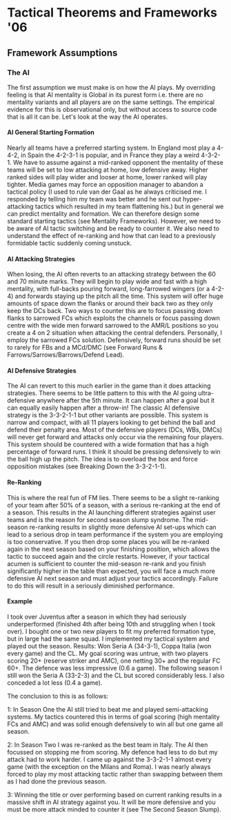 # Tactical Theorems and Frameworks '06

## Framework Assumptions

### The AI

The first assumption we must make is on how the AI plays. My overriding feeling is that AI mentality is Global in its purest form i.e. there are no mentality variants and all players are on the same settings. The empirical evidence for this is observational only, but without access to source code that is all it can be. Let's look at the way the AI operates.

#### AI General Starting Formation

Nearly all teams have a preferred starting system. In England most play a 4-4-2, in Spain the 4-2-3-1 is popular, and in France they play a weird 4-3-2-1. We have to assume against a mid-ranked opponent the mentality of these teams will be set to low attacking at home, low defensive away. Higher ranked sides will play wider and looser at home, lower ranked will play tighter. Media games may force an opposition manager to abandon a tactical policy (I used to rule van der Gaal as he always criticised me. I responded by telling him my team was better and he sent out hyper-attacking tactics which resulted in my team flattening his.) but in general we can predict mentality and formation. We can therefore design some standard starting tactics (see Mentality Frameworks). However, we need to be aware of AI tactic switching and be ready to counter it. We also need to understand the effect of re-ranking and how that can lead to a previously formidable tactic suddenly coming unstuck.

#### AI Attacking Strategies

When losing, the AI often reverts to an attacking strategy between the 60 and 70 minute marks. They will begin to play wide and fast with a high mentality, with full-backs pouring forward, long-farrowed wingers (or a 4-2-4) and forwards staying up the pitch all the time. This system will offer huge amounts of space down the flanks or around their back two as they only keep the DCs back. Two ways to counter this are to focus passing down flanks to sarrowed FCs which exploits the channels or focus passing down centre with the wide men forward sarrowed to the AMR/L positions so you create a 4 on 2 situation when attacking the central defenders. Personally, I employ the sarrowed FCs solution. Defensively, forward runs should be set to rarely for FBs and a MCd/DMC (see Forward Runs & Farrows/Sarrows/Barrows/Defend Lead).

#### AI Defensive Strategies

The AI can revert to this much earlier in the game than it does attacking strategies. There seems to be little pattern to this with the AI going ultra-defensive anywhere after the 5th minute. It can happen after a goal but it can equally easily happen after a throw-in! The classic AI defensive strategy is the 3-3-2-1-1 but other variants are possible. This system is narrow and compact, with all 11 players looking to get behind the ball and defend their penalty area. Most of the defensive players (DCs, WBs, DMCs) will never get forward and attacks only occur via the remaining four players. This system should be countered with a wide formation that has a high percentage of forward runs. I think it should be pressing defensively to win the ball high up the pitch. The idea is to overload the box and force opposition mistakes (see Breaking Down the 3-3-2-1-1).

#### Re-Ranking

This is where the real fun of FM lies. There seems to be a slight re-ranking of your team after 50% of a season, with a serious re-ranking at the end of a season. This results in the AI launching different strategies against user teams and is the reason for second season slump syndrome. The mid-season re-ranking results in slightly more defensive AI set-ups which can lead to a serious drop in team performance if the system you are employing is too conservative. If you then drop some places you will be re-ranked again in the next season based on your finishing position, which allows the tactic to succeed again and the circle restarts. However, if your tactical acumen is sufficient to counter the mid-season re-rank and you finish significantly higher in the table than expected, you will face a much more defensive AI next season and must adjust your tactics accordingly. Failure to do this will result in a seriously diminished performance.

#### Example

I took over Juventus after a season in which they had seriously underperformed (finished 4th after being 10th and struggling when I took over). I bought one or two new players to fit my preferred formation type, but in large had the same squad. I implemented my tactical system and played out the season. Results: Won Seria A (34-3-1), Coppa Italia (won every game) and the CL. My goal scoring was untrue, with two players scoring 20+ (reserve striker and AMC), one netting 30+ and the regular FC 60+. The defence was less impressive (0.6 a game). The following season I still won the Seria A (33-2-3) and the CL but scored considerably less. I also conceded a lot less (0.4 a game).

The conclusion to this is as follows:

1: In Season One the AI still tried to beat me and played semi-attacking systems. My tactics countered this in terms of goal scoring (high mentality FCs and AMC) and was solid enough defensively to win all but one game all season.

2: In Season Two I was re-ranked as the best team in Italy. The AI then focussed on stopping me from scoring. My defence had less to do but my attack had to work harder. I came up against the 3-3-2-1-1 almost every game (with the exception on the Milans and Roma). I was nearly always forced to play my most attacking tactic rather than swapping between them as I had done the previous season.

3: Winning the title or over performing based on current ranking results in a massive shift in AI strategy against you. It will be more defensive and you must be more attack minded to counter it (see The Second Season Slump).
